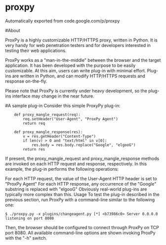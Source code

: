 # proxpy
Automatically exported from code.google.com/p/proxpy

#About

ProxPy is a highly customizable HTTP/HTTPS proxy, written in Python. It is very handy for web penetration testers and for developers interested in testing their web applications.

ProxPy works as a "man-in-the-middle" between the browser and the target application. It has been developed with the purpose to be easily customizable. At this aim, users can write plug-in with minimal effort. Plug-ins are written in Python, and can modify HTTP/HTTPS requests and response on-the-fly.

Please note that ProxPy is currently under heavy development, so the plug-ins interface may change in the near future.

#A sample plug-in
Consider this simple ProxyPy plug-in:

```
    def proxy_mangle_request(req):
        req.setHeader("User-Agent", "ProxPy Agent")
        return req

    def proxy_mangle_response(res):
        v = res.getHeader("Content-Type")
        if len(v) > 0 and "text/html" in v[0]:
            res.body = res.body.replace("Google", "elgooG")
        return res
```

If present, the proxy_mangle_request and proxy_mangle_response methods are invoked on each HTTP request and response, respectively. In this example, the plug-in performs the following operations:

For each HTTP request, the value of the User-Agent HTTP header is set to "ProxPy Agent"
For each HTTP response, any occurrence of the "Google" substring is replaced with "elgooG"
Obviously real-world plug-ins are typically more complex than this.
Usage
To test the plug-in described in the previous section, run ProxPy with a command-line similar to the following one:

`$ ./proxpy.py -x plugins/changeagent.py
[*] <b73986c0> Server 0.0.0.0 listening on port 8080`

Then, the browser should be configured to connect through ProxPy on TCP port 8080. All available command-line options are shown invoking ProxPy with the "-h" switch.
